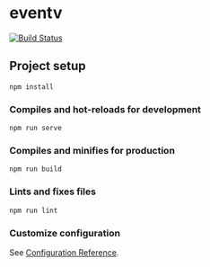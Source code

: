 # eventv

[![Build Status](https://travis-ci.com/Adarshreddyash/Eventv.svg?branch=master)](https://travis-ci.com/Adarshreddyash/Eventv)

## Project setup
```
npm install
```

### Compiles and hot-reloads for development
```
npm run serve
```

### Compiles and minifies for production
```
npm run build
```

### Lints and fixes files
```
npm run lint
```

### Customize configuration
See [Configuration Reference](https://cli.vuejs.org/config/).
